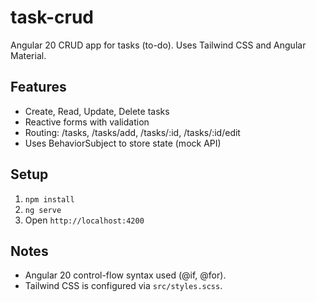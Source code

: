 # task-crud

Angular 20 CRUD app for tasks (to-do). Uses Tailwind CSS and Angular Material.

## Features
- Create, Read, Update, Delete tasks
- Reactive forms with validation
- Routing: /tasks, /tasks/add, /tasks/:id, /tasks/:id/edit
- Uses BehaviorSubject to store state (mock API)

## Setup
1. `npm install`
2. `ng serve`
3. Open `http://localhost:4200`

## Notes
- Angular 20 control-flow syntax used (@if, @for).
- Tailwind CSS is configured via `src/styles.scss`.
